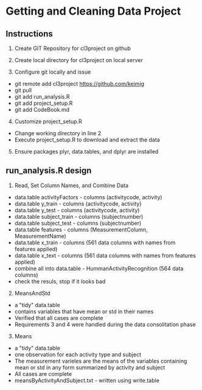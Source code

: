 # Getting and Cleaning Data Project 

## Instructions
1. Create GIT Repository for cl3project on github

2. Create local directory for cl3project on local server

3. Configure git locally and issue
  * git remote add cl3project https://github.com/keimig
  * git pull
  * git add run_analysis.R
  * git add project_setup.R
  * git add CodeBook.md
  
4. Customize project_setup.R
  * Change working directory in line 2
  * Execute project_setup.R to download and extract the data

5.  Ensure packages plyr, data.tables, and dplyr are installed 

## run_analysis.R design

1. Read, Set Column Names, and Combine Data 
  * data.table activityFactors - columns (activitycode, activity)
  * data.table y_train         - columns (activitycode, activity)
  * data.table y_test          - columns (activitycode, activity)
  * data.table subject_train   - columns (subjectnumber)
  * data.table subject_test    - columns (subjectnumber)
  * data.table features        - columns (MeasurementColumn, MeasurementName)
  * data.table x_train         - columns (561 data columns with names from features applied)
  * data.table x_text          - columns (561 data columns with names from features applied)
  * combine all into data.table - HummanActivityRecognition (564 data columns)
  * check the resuls, stop if it looks bad

2. MeansAndStd 
  * a "tidy" data.table 
  * contains variables that have mean or std in their names 
  * Verified that all cases are complete
  * Requirements 3 and 4 were handled during the data consolitation phase 

3. Means
  * a "tidy" data.table 
  * one observation for each activity type and subject
  * The measurement varieles are the means of the variables containing mean or std in any form summarized by activity and subject
  * All cases are complete
  * meansByActivityAndSubject.txt - written using write.table 
